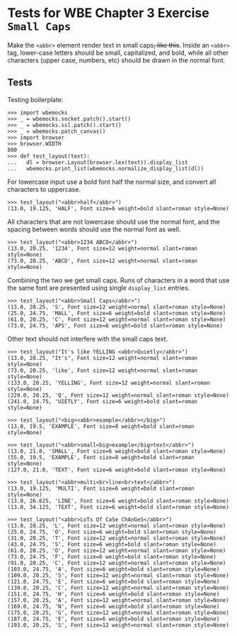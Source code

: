Tests for WBE Chapter 3 Exercise `Small Caps`
==============================================

Make the `<abbr>` element render text in small caps~~, like this~~.
Inside an `<abbr>` tag, lower-case letters should be small,
capitalized, and bold, while all other characters (upper case,
numbers, etc) should be drawn in the normal font.

Tests
-----

Testing boilerplate:

    >>> import wbemocks
    >>> _ = wbemocks.socket.patch().start()
    >>> _ = wbemocks.ssl.patch().start()
    >>> _ = wbemocks.patch_canvas()
    >>> import browser
    >>> browser.WIDTH
    800
    >>> def test_layout(text):
    ...   dl = browser.Layout(browser.lex(text)).display_list
    ...   wbemocks.print_list(wbemocks.normalize_display_list(dl))

For lowercase input use a bold font half the normal size, and convert all 
  characters to uppercase.

    >>> test_layout("<abbr>half</abbr>")
    (13.0, 19.125, 'HALF', Font size=6 weight=bold slant=roman style=None)

All characters that are not lowercase should use the normal font, and the 
  spacing between words should use the normal font as well.

    >>> test_layout("<abbr>1234 ABCD</abbr>")
    (13.0, 20.25, '1234', Font size=12 weight=normal slant=roman style=None)
    (73.0, 20.25, 'ABCD', Font size=12 weight=normal slant=roman style=None)

Combining the two we get small caps.
Runs of characters in a word that use the same font are presented using single 
  `display_list` entries.

    >>> test_layout("<abbr>Small Caps</abbr>")
    (13.0, 20.25, 'S', Font size=12 weight=normal slant=roman style=None)
    (25.0, 24.75, 'MALL', Font size=6 weight=bold slant=roman style=None)
    (61.0, 20.25, 'C', Font size=12 weight=normal slant=roman style=None)
    (73.0, 24.75, 'APS', Font size=6 weight=bold slant=roman style=None)

 Other text should not interfere with the small caps text.
 
    >>> test_layout("It's like YELLING <abbr>Quietly</abbr>")
    (13.0, 20.25, "It's", Font size=12 weight=normal slant=roman style=None)
    (73.0, 20.25, 'like', Font size=12 weight=normal slant=roman style=None)
    (133.0, 20.25, 'YELLING', Font size=12 weight=normal slant=roman style=None)
    (229.0, 20.25, 'Q', Font size=12 weight=normal slant=roman style=None)
    (241.0, 24.75, 'UIETLY', Font size=6 weight=bold slant=roman style=None)

    >>> test_layout("<big><abbr>example</abbr></big>")
    (13.0, 19.5, 'EXAMPLE', Font size=8 weight=bold slant=roman style=None)

    >>> test_layout("<abbr>small<big>example</big>text</abbr>")
    (13.0, 21.0, 'SMALL', Font size=6 weight=bold slant=roman style=None)
    (55.0, 19.5, 'EXAMPLE', Font size=8 weight=bold slant=roman style=None)
    (127.0, 21.0, 'TEXT', Font size=6 weight=bold slant=roman style=None)

    >>> test_layout("<abbr>multi<br>line<br>text</abbr>")
    (13.0, 19.125, 'MULTI', Font size=6 weight=bold slant=roman style=None)
    (13.0, 26.625, 'LINE', Font size=6 weight=bold slant=roman style=None)
    (13.0, 34.125, 'TEXT', Font size=6 weight=bold slant=roman style=None)

    >>> test_layout("<abbr>LoTs Of CaSe ChAnGeS</abbr>")
    (13.0, 20.25, 'L', Font size=12 weight=normal slant=roman style=None)
    (25.0, 24.75, 'O', Font size=6 weight=bold slant=roman style=None)
    (31.0, 20.25, 'T', Font size=12 weight=normal slant=roman style=None)
    (43.0, 24.75, 'S', Font size=6 weight=bold slant=roman style=None)
    (61.0, 20.25, 'O', Font size=12 weight=normal slant=roman style=None)
    (73.0, 24.75, 'F', Font size=6 weight=bold slant=roman style=None)
    (91.0, 20.25, 'C', Font size=12 weight=normal slant=roman style=None)
    (103.0, 24.75, 'A', Font size=6 weight=bold slant=roman style=None)
    (109.0, 20.25, 'S', Font size=12 weight=normal slant=roman style=None)
    (121.0, 24.75, 'E', Font size=6 weight=bold slant=roman style=None)
    (139.0, 20.25, 'C', Font size=12 weight=normal slant=roman style=None)
    (151.0, 24.75, 'H', Font size=6 weight=bold slant=roman style=None)
    (157.0, 20.25, 'A', Font size=12 weight=normal slant=roman style=None)
    (169.0, 24.75, 'N', Font size=6 weight=bold slant=roman style=None)
    (175.0, 20.25, 'G', Font size=12 weight=normal slant=roman style=None)
    (187.0, 24.75, 'E', Font size=6 weight=bold slant=roman style=None)
    (193.0, 20.25, 'S', Font size=12 weight=normal slant=roman style=None)
